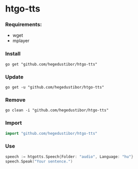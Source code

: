 # htgo-tts

### Requirements:
- wget
- mplayer

### Install
```
go get "github.com/hegedustibor/htgo-tts"
```

### Update
```
go get -u "github.com/hegedustibor/htgo-tts"
```

### Remove
```
go clean -i "github.com/hegedustibor/htgo-tts"
```

### Import
```go
import "github.com/hegedustibor/htgo-tts"
```

### Use
```go
speech := htgotts.Speech{Folder: "audio", Language: "hu"}
speech.Speak("Your sentence.")
```
